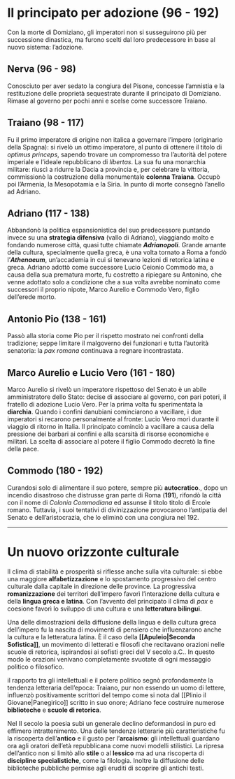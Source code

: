 # Il principato per adozione (96 - 192)
Con la morte di Domiziano, gli imperatori non si susseguirono più per successione dinastica, ma furono scelti dal loro predecessore in base al nuovo sistema: l’adozione.
## Nerva (96 - 98)
Conosciuto per aver sedato la congiura del Pisone, concesse l’amnistia e la restituzione delle proprietà sequestrate durante il principato di Domiziano. Rimase al governo per pochi anni e scelse come successore Traiano.
## Traiano (98 - 117)
Fu il primo imperatore di origine non italica a governare l’impero (originario della Spagna): si rivelò un ottimo imperatore, al punto di ottenere il titolo di *optimus princeps*, sapendo trovare un compromesso tra l’autorità del potere imperiale e l’ideale repubblicano di *libertas*. La sua fu una monarchia militare: riuscì a ridurre la Dacia a provincia e, per celebrare la vittoria, commissionò la costruzione della monumentale **colonna Traiana**. Occupò poi l’Armenia, la Mesopotamia e la Siria. In punto di morte consegnò l’anello ad Adriano.
## Adriano (117 - 138)
Abbandonò la politica espansionistica del suo predecessore puntando invece su una **strategia difensiva** (vallo di Adriano), viaggiando molto e fondando numerose città, quasi tutte chiamate ***Adrianopoli***. Grande amante della cultura, specialmente quella greca, è una volta tornato a Roma a fondò l’***Athenaeum***, un’accademia in cui si tenevano lezioni di retorica latina e greca. Adriano adottò come successore Lucio Ceionio Commodo ma, a causa della sua prematura morte, fu costretto a ripiegare su Antonino, che venne adottato solo a condizione che a sua volta avrebbe nominato come successori il proprio nipote, Marco Aurelio e Commodo Vero, figlio dell’erede morto.
## Antonio Pio (138 - 161)
Passò alla storia come Pio per il rispetto mostrato nei confronti della tradizione; seppe limitare il malgoverno dei funzionari e tutta l’autorità senatoria: la *pax romana* continuava a regnare incontrastata.
## Marco Aurelio e Lucio Vero (161 - 180)
Marco Aurelio si rivelò un imperatore rispettoso del Senato è un abile amministratore dello Stato: decise di associare al governo, con pari poteri, il fratello di adozione Lucio Vero. Per la prima volta fu sperimentata la **diarchia**. Quando i confini danubiani cominciarono a vacillare, i due imperatori si recarono personalmente al fronte: Lucio Vero morì durante il viaggio di ritorno in Italia. Il principato cominciò a vacillare a causa della pressione dei barbari ai confini e alla scarsità di risorse economiche e militari. La scelta di associare al potere il figlio Commodo decretò la fine della pace.
## Commodo (180 - 192)
Curandosi solo di alimentare il suo potere, sempre più **autocratico**., dopo un incendio disastroso che distrusse gran parte di Roma (**191**), rifondò la città con il nome di *Colonia Commodiana* ed assunse il titolo titolo di Ercole romano. Tuttavia, i suoi tentativi di divinizzazione provocarono l’antipatia del Senato e dell’aristocrazia, che lo eliminò con una congiura nel 192.

---
# Un nuovo orizzonte culturale
Il clima di stabilità e prosperità si riflesse anche sulla vita culturale: si ebbe una maggiore **alfabetizzazione** e lo spostamento progressivo del centro culturale dalla capitale in direzione delle province. La progressiva **romanizzazione** dei territori dell’impero favorì l’interazione della cultura e della **lingua greca e latina**. Con l’avvento del principato il clima di *pax* e coesione favorì lo sviluppo di una cultura e una **letteratura bilingui**.

Una delle dimostrazioni della diffusione della lingua e della cultura greca dell’impero fu la nascita di movimenti di pensiero che influenzarono anche la cultura e la letteratura latina. È il caso della **[[Apuleio|Seconda Sofistica]]**, un movimento di letterati e filosofi che recitavano orazioni nelle scuole di retorica, ispirandosi ai sofisti greci del V secolo a.C.. In questo modo le orazioni venivano completamente svuotate di ogni messaggio politico o filosofico.

il rapporto tra gli intellettuali e il potere politico segnò profondamente la tendenza letteraria dell’epoca: Traiano, pur non essendo un uomo di lettere, influenzò positivamente scrittori del tempo come si nota dal [[Plinio il Giovane|Panegirico]] scritto in suo onore; Adriano fece costruire numerose **biblioteche** e **scuole di retorica**.

Nel II secolo la poesia subì un generale declino deformandosi in puro ed effimero intrattenimento. Una delle tendenze letterarie più caratteristiche fu la riscoperta dell’**antico** e il gusto per l’**arcaismo**: gli intellettuali guardano ora agli oratori dell’età repubblicana come nuovi modelli stilistici. La ripresa dell’antico non si limitò allo **stile** o al **lessico** ma ad una riscoperta di **discipline specialistiche**, come la filologia. Inoltre la diffusione delle biblioteche pubbliche permise agli eruditi di scoprire gli antichi testi.